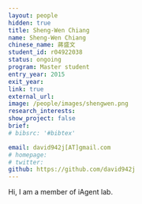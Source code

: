 ```yaml
---
layout: people
hidden: true
title: Sheng-Wen Chiang
name: Sheng-Wen Chiang
chinese_name: 蔣盛文
student_id: r04922038
status: ongoing
program: Master student
entry_year: 2015
exit_year:
link: true
external_url:
image: /people/images/shengwen.png
research_interests: 
show_project: false
brief:
# bibsrc: '#bibtex'

email: david942j[AT]gmail.com
# homepage: 
# twitter: 
github: https://github.com/david942j
---
```


Hi, I am a member of iAgent lab.

<pre id="bibtex">
    
</pre>

